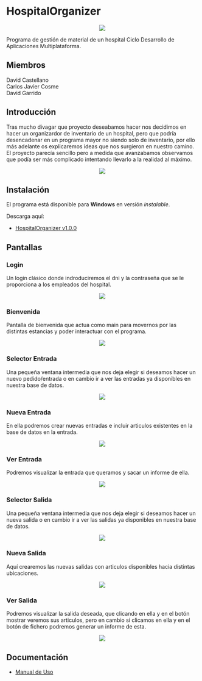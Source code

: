 # HospitalOrganizer

<p align="center"><img src="/GitHub_Images/Hospitalgif-1.gif" width=""/></p>

Programa de gestión de material de un hospital Ciclo Desarrollo de Aplicaciones Multiplataforma.

## Miembros

David Castellano <br>
Carlos Javier Cosme <br>
David Garrido

## Introducción
Tras mucho divagar que proyecto deseabamos hacer nos decidimos en hacer un organizardor de inventario de un hospital, pero que podría desencadenar en un programa mayor no siendo solo de inventario, por ello más adelante os explicaremos ideas que nos surgieron en nuestro camino. El proyecto parecía sencillo pero a medida que avanzabamos observamos que podía ser más complicado intentando llevarlo a la realidad al máximo.

<p align="center"><img src="/GitHub_Images/PinguHospital-1.gif" width=""/></p>

## Instalación
El programa está disponible para **Windows** en versión *instalable*.

Descarga aquí:
* [HospitalOrganizer v1.0.0](https://github.com/dam-dad/HsopitalOrganizer/releases)
## Pantallas

### Login

Un login clásico donde indroduciremos el dni y la contraseña que se le proporciona a los empleados del hospital.

<p align="center"><img src="/GitHub_Images/Login.PNG" width=""/></p>

### Bienvenida

Pantalla de bienvenida que actua como main para movernos por las distintas estancias y poder interactuar con el programa.

<p align="center"><img src="/GitHub_Images/Entrada.PNG" width=""/></p>

### Selector Entrada

Una pequeña ventana intermedia que nos deja elegir si deseamos hacer un nuevo pedido/entrada o en cambio ir a ver las entradas ya disponibles en nuestra base de datos.

<p align="center"><img src="/GitHub_Images/entradas.PNG" width=""/></p>

### Nueva Entrada

En ella podremos crear nuevas entradas e incluir articulos existentes en la base de datos en la entrada.

<p align="center"><img src="/GitHub_Images/entradanueva.PNG" width=""/></p>

### Ver Entrada

Podremos visualizar la entrada que queramos y sacar un informe de ella.

<p align="center"><img src="/GitHub_Images/entradaver.PNG" width=""/></p>

### Selector Salida

Una pequeña ventana intermedia que nos deja elegir si deseamos hacer un nueva salida o en cambio ir a ver las salidas ya disponibles en nuestra base de datos.

<p align="center"><img src="/GitHub_Images/salidas.PNG" width=""/></p>

### Nueva Salida

Aquí crearemos las nuevas salidas con articulos disponibles hacia distintas ubicaciones.

<p align="center"><img src="/GitHub_Images/nuevasalida.PNG" width=""/></p>

### Ver Salida

Podremos visualizar la salida deseada, que clicando en ella y en el botón mostrar veremos sus articulos, pero en cambio si clicamos en ella y en el botón de fichero podremos generar un informe de esta.

<p align="center"><img src="/GitHub_Images/salidaver.PNG" width=""/></p>

## Documentación
* [Manual de Uso](ManualHospitalOrganizer.pdf)
